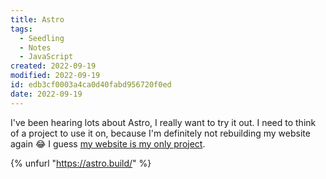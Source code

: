 ```yaml
---
title: Astro
tags:
  - Seedling
  - Notes
  - JavaScript
created: 2022-09-19
modified: 2022-09-19
id: edb3cf0003a4ca0d40fabd956720f0ed
date: 2022-09-19
---
```

I've been hearing lots about Astro, I really want to try it out. I need to think of a project to use it on, because I'm definitely not rebuilding my website again 😂
I guess [my website is my only project](/garden/my-website-is-my-only-project).

{% unfurl "https://astro.build/" %}